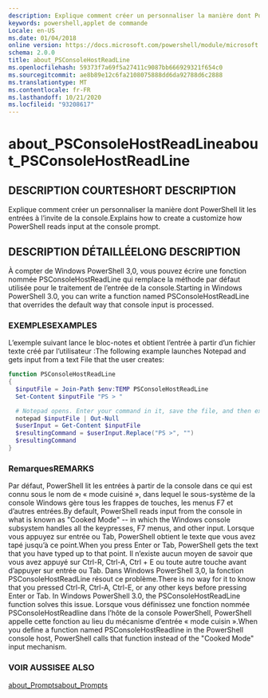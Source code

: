 ```yaml
---
description: Explique comment créer un personnaliser la manière dont PowerShell lit les entrées à l’invite de la console.
keywords: powershell,applet de commande
Locale: en-US
ms.date: 01/04/2018
online version: https://docs.microsoft.com/powershell/module/microsoft.powershell.core/about/about_psconsolehostreadline?view=powershell-6&WT.mc_id=ps-gethelp
schema: 2.0.0
title: about_PSConsoleHostReadLine
ms.openlocfilehash: 59373f7a69f5a27411c9087bb666929321f654c0
ms.sourcegitcommit: ae8b89e12c6fa2108075888dd6da92788d6c2888
ms.translationtype: MT
ms.contentlocale: fr-FR
ms.lasthandoff: 10/21/2020
ms.locfileid: "93208617"
---
```

# <a name="about_psconsolehostreadline"></a><span data-ttu-id="ef2a9-104">about_PSConsoleHostReadLine</span><span class="sxs-lookup"><span data-stu-id="ef2a9-104">about_PSConsoleHostReadLine</span></span>

## <a name="short-description"></a><span data-ttu-id="ef2a9-105">DESCRIPTION COURTE</span><span class="sxs-lookup"><span data-stu-id="ef2a9-105">SHORT DESCRIPTION</span></span>
<span data-ttu-id="ef2a9-106">Explique comment créer un personnaliser la manière dont PowerShell lit les entrées à l’invite de la console.</span><span class="sxs-lookup"><span data-stu-id="ef2a9-106">Explains how to create a customize how PowerShell reads input at the console prompt.</span></span>

## <a name="long-description"></a><span data-ttu-id="ef2a9-107">DESCRIPTION DÉTAILLÉE</span><span class="sxs-lookup"><span data-stu-id="ef2a9-107">LONG DESCRIPTION</span></span>

<span data-ttu-id="ef2a9-108">À compter de Windows PowerShell 3,0, vous pouvez écrire une fonction nommée PSConsoleHostReadLine qui remplace la méthode par défaut utilisée pour le traitement de l’entrée de la console.</span><span class="sxs-lookup"><span data-stu-id="ef2a9-108">Starting in Windows PowerShell 3.0, you can write a function named PSConsoleHostReadLine that overrides the default way that console input is processed.</span></span>

### <a name="examples"></a><span data-ttu-id="ef2a9-109">EXEMPLES</span><span class="sxs-lookup"><span data-stu-id="ef2a9-109">EXAMPLES</span></span>

<span data-ttu-id="ef2a9-110">L’exemple suivant lance le bloc-notes et obtient l’entrée à partir d’un fichier texte créé par l’utilisateur :</span><span class="sxs-lookup"><span data-stu-id="ef2a9-110">The following example launches Notepad and gets input from a text File that the user creates:</span></span>

```powershell
function PSConsoleHostReadLine
{
  $inputFile = Join-Path $env:TEMP PSConsoleHostReadLine
  Set-Content $inputFile "PS > "

  # Notepad opens. Enter your command in it, save the file, and then exit.
  notepad $inputFile | Out-Null
  $userInput = Get-Content $inputFile
  $resultingCommand = $userInput.Replace("PS >", "")
  $resultingCommand
}
```

### <a name="remarks"></a><span data-ttu-id="ef2a9-111">Remarques</span><span class="sxs-lookup"><span data-stu-id="ef2a9-111">REMARKS</span></span>

<span data-ttu-id="ef2a9-112">Par défaut, PowerShell lit les entrées à partir de la console dans ce qui est connu sous le nom de « mode cuisiné », dans lequel le sous-système de la console Windows gère tous les frappes de touches, les menus F7 et d’autres entrées.</span><span class="sxs-lookup"><span data-stu-id="ef2a9-112">By default, PowerShell reads input from the console in what is known as "Cooked Mode" -- in which the Windows console subsystem handles all the keypresses, F7 menus, and other input.</span></span> <span data-ttu-id="ef2a9-113">Lorsque vous appuyez sur entrée ou Tab, PowerShell obtient le texte que vous avez tapé jusqu’à ce point.</span><span class="sxs-lookup"><span data-stu-id="ef2a9-113">When you press Enter or Tab, PowerShell gets the text that you have typed up to that point.</span></span> <span data-ttu-id="ef2a9-114">Il n’existe aucun moyen de savoir que vous avez appuyé sur Ctrl-R, Ctrl-A, Ctrl + E ou toute autre touche avant d’appuyer sur entrée ou Tab. Dans Windows PowerShell 3,0, la fonction PSConsoleHostReadLine résout ce problème.</span><span class="sxs-lookup"><span data-stu-id="ef2a9-114">There is no way for it to know that you pressed Ctrl-R, Ctrl-A, Ctrl-E, or any other keys before pressing Enter or Tab. In Windows PowerShell 3.0, the PSConsoleHostReadLine function solves this issue.</span></span> <span data-ttu-id="ef2a9-115">Lorsque vous définissez une fonction nommée PSConsoleHostReadline dans l’hôte de la console PowerShell, PowerShell appelle cette fonction au lieu du mécanisme d’entrée « mode cuisin ».</span><span class="sxs-lookup"><span data-stu-id="ef2a9-115">When you define a function named PSConsoleHostReadline in the PowerShell console host, PowerShell calls that function instead of the "Cooked Mode" input mechanism.</span></span>

### <a name="see-also"></a><span data-ttu-id="ef2a9-116">VOIR AUSSI</span><span class="sxs-lookup"><span data-stu-id="ef2a9-116">SEE ALSO</span></span>

[<span data-ttu-id="ef2a9-117">about_Prompts</span><span class="sxs-lookup"><span data-stu-id="ef2a9-117">about_Prompts</span></span>](about_Prompts.md)
